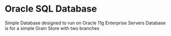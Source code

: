 # Oracle SQL Database

Simple Database designed to run on Oracle 11g Enterprise Servers
Database is for a simple Grain Store with two branches



